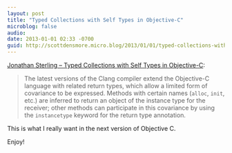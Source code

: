 ```yaml
---
layout: post
title: "Typed Collections with Self Types in Objective-C"
microblog: false
audio:
date: 2013-01-01 02:33 -0700
guid: http://scottdensmore.micro.blog/2013/01/01/typed-collections-with-self-types-in-objective-c.html
---
```


[Jonathan Sterling – Typed Collections with Self Types in Objective-C](http://www.jonmsterling.com/posts/2012-02-05-typed-collections-with-self-types-in-objective-c.html):

> The latest versions of the Clang compiler extend the Objective-C language with related return types, which allow a limited form of covariance to be expressed. Methods with certain names (`alloc`, `init`, etc.) are inferred to return an object of the instance type for the receiver; other methods can participate in this covariance by using the `instancetype` keyword for the return type annotation.

This is what I really want in the next version of Objective C.

Enjoy!